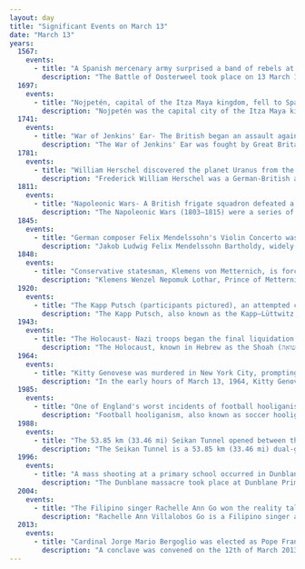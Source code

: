 ```yaml
---
layout: day
title: "Significant Events on March 13"
date: "March 13"
years:
  1567:
    events:
      - title: "A Spanish mercenary army surprised a band of rebels at the Battle of Oosterweel in the Habsburg Netherlands, beginning the Eighty Years' War."
        description: "The Battle of Oosterweel took place on 13 March 1567 near the village of Oosterweel, near Antwerp, in present-day Belgium, and is traditionally seen as the beginning of the Eighty Years' War. A Spanish mercenary army surprised a band of rebels and killed or captured almost all of them."
  1697:
    events:
      - title: "Nojpetén, capital of the Itza Maya kingdom, fell to Spanish conquistadors, the final step in the Spanish conquest of Guatemala."
        description: "Nojpetén was the capital city of the Itza Maya kingdom of Petén Itzá. It was located on an island in Lake Petén Itzá in the modern department of Petén in northern Guatemala. The island is now occupied by the modern town of Flores, the capital of the Petén department, and has had uninterrupted occupation since pre-Columbian times. Nojpetén had defensive walls built upon the low ground of the island, which may have been hastily constructed by the Itza at a time when they felt threatened either by the encroaching Spanish or by other Maya groups."
  1741:
    events:
      - title: "War of Jenkins' Ear- The British began an assault against Spanish forts in the Caribbean in the Battle of Cartagena de Indias (depicted)."
        description: "The War of Jenkins' Ear was fought by Great Britain and Spain between 1739 and 1748. The majority of the fighting took place in New Granada and the Caribbean Sea, with major operations largely ended by 1742. It is considered a related conflict of the 1740 to 1748 War of the Austrian Succession."
  1781:
    events:
      - title: "William Herschel discovered the planet Uranus from the garden of his house in Bath, England, initially considering it to be a comet."
        description: "Frederick William Herschel was a German-British astronomer and composer. He frequently collaborated with his younger sister and fellow astronomer Caroline Herschel. Born in the Electorate of Hanover, William Herschel followed his father into the military band of Hanover, before emigrating to Britain in 1757 at the age of nineteen."
  1811:
    events:
      - title: "Napoleonic Wars- A British frigate squadron defeated a much larger squadron of French and Italian frigates and smaller vessels in the Battle of Lissa in the Adriatic Sea."
        description: "The Napoleonic Wars (1803–1815) were a series of conflicts fought between the French First Republic (1803–1804) and First French Empire (1804–1815) under the First Consul and Emperor of the French, Napoleon Bonaparte, and a fluctuating array of European coalitions. The wars originated in political forces arising from the French Revolution (1789–1799) and from the French Revolutionary Wars (1792–1802) and produced a period of French domination over Continental Europe. The wars are categorised as seven conflicts, five named after the coalitions that fought Napoleon, plus two named for their respective theatres- the War of the Third Coalition, War of the Fourth Coalition, War of the Fifth Coalition, War of the Sixth Coalition, War of the Seventh Coalition, the Peninsular War, and the French invasion of Russia."
  1845:
    events:
      - title: "German composer Felix Mendelssohn's Violin Concerto was premiered in Leipzig with Ferdinand David as the soloist."
        description: "Jakob Ludwig Felix Mendelssohn Bartholdy, widely known as Felix Mendelssohn, was a German composer, pianist, organist and conductor of the early Romantic period. Mendelssohn's compositions include symphonies, concertos, piano music, organ music and chamber music. His best-known works include the overture and incidental music for A Midsummer Night's Dream, the Italian and Scottish Symphonies, the oratorios St. Paul and Elijah, the Hebrides Overture, the mature Violin Concerto, the String Octet, and the melody used in the Christmas carol 'Hark! The Herald Angels Sing'. Mendelssohn's Songs Without Words are his most famous solo piano compositions."
  1848:
    events:
      - title: "Conservative statesman, Klemens von Metternich, is forced to resign as the foreign minister of Austria following student demonstrations in Vienna."
        description: "Klemens Wenzel Nepomuk Lothar, Prince of Metternich-Winneburg zu Beilstein, known as Klemens von Metternich or Prince Metternich, was a German statesman and diplomat in the service of the Austrian Empire. A conservative, Metternich was at the center of the European balance of power known as the Concert of Europe for three decades as Austrian foreign minister from 1809 and chancellor from 1821 until the liberal Revolutions of 1848 forced his resignation."
  1920:
    events:
      - title: "The Kapp Putsch (participants pictured), an attempted coup aiming to undo the German Revolution of 1918–1919, briefly ousted the government of the Weimar Republic."
        description: "The Kapp Putsch, also known as the Kapp–Lüttwitz Putsch, was an abortive coup d'état against the German national government in Berlin on 13 March 1920. Named after its leaders Wolfgang Kapp and Walther von Lüttwitz, its goal was to undo the German Revolution of 1918–1919, overthrow the Weimar Republic, and establish an autocratic government. It was supported by parts of the Reichswehr, as well as nationalist and monarchist factions."
  1943:
    events:
      - title: "The Holocaust- Nazi troops began the final liquidation of the Kraków Ghetto in German-occupied Poland, sending about 2,000 Jews to the Płaszów labor camp (deportation pictured), with the remaining 5,000 either killed or sent to Auschwitz."
        description: "The Holocaust, known in Hebrew as the Shoah (שואה), was the genocide of European Jews during World War II. Between 1941 and 1945, Nazi Germany and its collaborators systematically murdered some six million Jews across German-occupied Europe, around two-thirds of Europe's Jewish population. The murders were carried out primarily through mass shootings and poison gas in extermination camps, chiefly Auschwitz-Birkenau, Treblinka, Belzec, Sobibor, and Chełmno in occupied Poland. Separate Nazi persecutions killed a similar or larger number of non-Jewish civilians and prisoners of war (POWs); the term Holocaust is sometimes used to encompass also the persecution of non-Jewish groups."
  1964:
    events:
      - title: "Kitty Genovese was murdered in New York City, prompting research into the bystander effect due to the false story that neighbors witnessed the killing and did nothing to help her."
        description: "In the early hours of March 13, 1964, Kitty Genovese, a 28-year-old bartender, was raped and stabbed outside the apartment building where she lived in the Kew Gardens neighborhood of Queens, New York, United States. Two weeks after the murder, The New York Times published an article erroneously claiming that thirty-seven witnesses saw or heard the attack, and that none of them called the police or came to her aid. The incident prompted inquiries into what became known as the bystander effect, or 'Genovese syndrome', and the murder became a staple of U.S. psychology textbooks for the next four decades."
  1985:
    events:
      - title: "One of England's worst incidents of football hooliganism occurred when supporters of Luton Town and Millwall rioted before a match at Kenilworth Road stadium."
        description: "Football hooliganism, also known as soccer hooliganism, football rioting or soccer rioting, constitutes violence and other destructive behaviors perpetrated by spectators at association football events. Football hooliganism typically involves conflict between pseudo-tribes, formed to intimidate and attack supporters of other teams. Certain clubs have long-standing rivalries with other clubs and hooliganism associated with matches between them can be more severe. An example of this is the Devon Derby. Conflict may arise at any point, before, during or after matches and occasionally outside of game situations. Participants often select locations away from stadiums to avoid arrest by the police, but conflict can also erupt spontaneously inside the stadium or in the surrounding streets. In extreme cases, hooligans, police and bystanders have been killed, and riot police have intervened. Hooligan-led violence has been called 'aggro' and 'bovver'."
  1988:
    events:
      - title: "The 53.85 km (33.46 mi) Seikan Tunnel opened between the cities of Hakodate and Aomori, Japan."
        description: "The Seikan Tunnel is a 53.85 km (33.46 mi) dual-gauge railway tunnel in Japan, with a 23.3 km (14.5 mi) portion under the seabed of the Tsugaru Strait, which separates Aomori Prefecture on the main Japanese island of Honshu from the northern island of Hokkaido. The track level is about 100 m (330 ft) below the seabed and 240 m (790 ft) below sea level. The tunnel is part of the standard-gauge Hokkaido Shinkansen and the narrow-gauge Kaikyō Line of the Hokkaido Railway Company 's Tsugaru-Kaikyō Line. The name Seikan comes from combining the on'yomi readings of the first characters of Aomori (青森), the nearest major city on the Honshu side of the strait, and Hakodate (函館), the nearest major city on the Hokkaido side."
  1996:
    events:
      - title: "A mass shooting at a primary school occurred in Dunblane, Scotland, killing 16 children and a teacher and prompting tighter gun control in the UK."
        description: "The Dunblane massacre took place at Dunblane Primary School in Dunblane, near Stirling, Scotland, on 13 March 1996, when 43-year-old Thomas Hamilton killed 16 pupils and one teacher and injured 15 others before killing himself. It remains the deadliest mass shooting in British history."
  2004:
    events:
      - title: "The Filipino singer Rachelle Ann Go won the reality talent show Search for a Star, performing a cover of Mariah Carey's 'Through the Rain' in the grand final."
        description: "Rachelle Ann Villalobos Go is a Filipino singer and actress. Known primarily for her work in theater, she has starred in musicals on Broadway and in the West End. She began her career as a pop artist in her native country and has received many accolades, including an Aliw Award, an MTV Pilipinas Music Award, two Awit Awards, and five Myx Music Awards. Tatler magazine named her one of the most influential people in Asia in 2021."
  2013:
    events:
      - title: "Cardinal Jorge Mario Bergoglio was elected as Pope Francis, making him the first Jesuit pope, the first from the Americas, and the first from the Southern Hemisphere."
        description: "A conclave was convened on the 12th of March 2013 to elect a pope to succeed Benedict XVI, who had resigned on February 28th. 115 participating cardinal-electors gathered. On the fifth ballot, the conclave elected Cardinal Jorge Mario Bergoglio, SJ, Archbishop of Buenos Aires. He took the pontifical name Francis."
---
```


